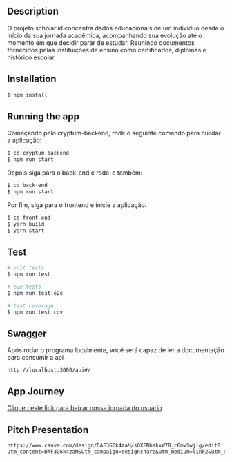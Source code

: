 ## Description

O projeto scholar.id concentra dados educacionais de um indivíduo desde o início da sua jornada acadêmica, acompanhando sua evolução até o momento em que decidir parar de estudar. Reunindo documentos fornecidos pelas instituições de ensino como certificados, diplomas e histórico escolar.

## Installation

```bash
$ npm install
```

## Running the app
Começando pelo cryptum-backend, rode o seguinte comando para buildar a aplicação:
```bash
$ cd cryptum-backend
$ npm run start
```

Depois siga para o back-end e rode-o também:
```bash
$ cd back-end
$ npm run start

```

Por fim, siga para o frontend e inicie a aplicação.
```bash
$ cd front-end
$ yarn build
$ yarn start
```

## Test

```bash
# unit tests
$ npm run test

# e2e tests
$ npm run test:e2e

# test coverage
$ npm run test:cov
```

## Swagger

Após rodar o programa localmente, você será capaz de ler a documentação para consumir a api
```
http://localhost:3000/api#/
```

## App Journey

[Clique neste link para baixar nossa jornada do usuário](https://cdn.discordapp.com/attachments/1185411603869470763/1185548890376773632/2023-12-16_08-46-54.mkv?ex=65900371&is=657d8e71&hm=fb244144854b87daa6101b087aeee7e248c706f3a0dd57396d719c9783deb03b&)

## Pitch Presentation

```
https://www.canva.com/design/DAF3G6k4zaM/sOXFNhskxW7B_c6mvSwjlg/edit?utm_content=DAF3G6k4zaM&utm_campaign=designshare&utm_medium=link2&utm_source=sharebutton
```

